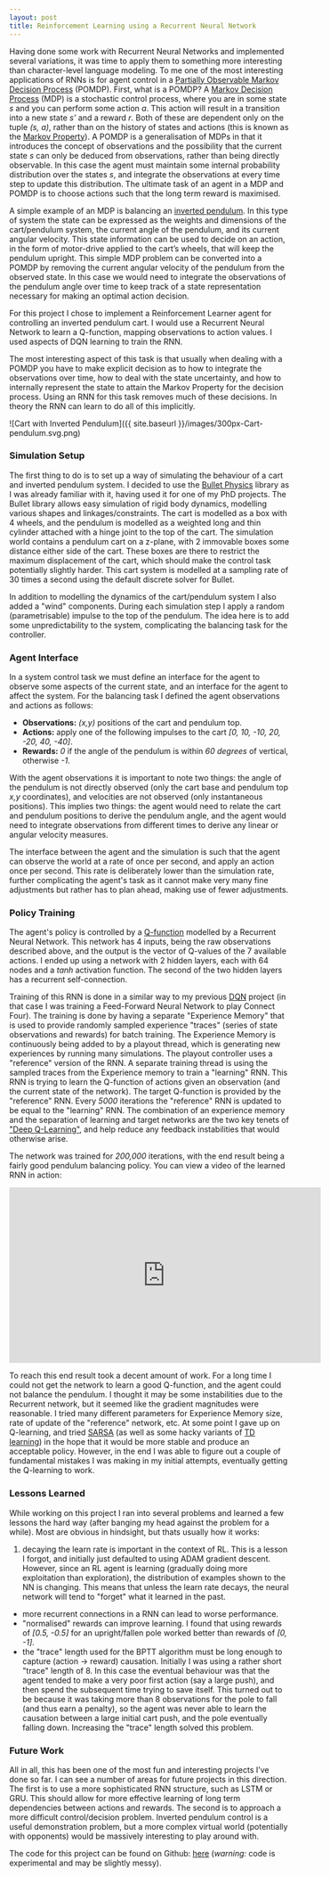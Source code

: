 ```yaml
---
layout: post
title: Reinforcement Learning using a Recurrent Neural Network
---
```


Having done some work with Recurrent Neural Networks and implemented several variations, it was time to apply them to something more interesting than character-level language modeling. To me one of the most interesting applications of RNNs is for agent control in a [Partially Observable Markov Decision Process](https://en.wikipedia.org/wiki/Partially_observable_Markov_decision_process) (POMDP). First, what is a POMDP? A [Markov Decision Process](https://en.wikipedia.org/wiki/Markov_decision_process) (MDP) is a stochastic control process, where you are in some state *s* and you can perform some action *a*. This action will result in a transition into a new state *s’* and a reward *r*. Both of these are dependent only on the tuple *(s, a)*, rather than on the history of states and actions (this is known as the [Markov Property](https://en.wikipedia.org/wiki/Markov_property)). A POMDP is a generalisation of MDPs in that it introduces the concept of observations and the possibility that the current state *s* can only be deduced from observations, rather than being directly observable. In this case the agent must maintain some internal probability distribution over the states *s*, and integrate the observations at every time step to update this distribution. The ultimate task of an agent in a MDP and POMDP is to choose actions such that the long term reward is maximised.

A simple example of an MDP is balancing an [inverted pendulum](https://en.wikipedia.org/wiki/Inverted_pendulum). In this type of system the state can be expressed as the weights and dimensions of the cart/pendulum system, the current angle of the pendulum, and its current angular velocity. This state information can be used to decide on an action, in the form of motor-drive applied to the cart’s wheels, that will keep the pendulum upright. This simple MDP problem can be converted into a POMDP by removing the current angular velocity of the pendulum from the observed state. In this case we would need to integrate the observations of the pendulum angle over time to keep track of a state representation necessary for making an optimal action decision. 

For this project I chose to implement a Reinforcement Learner agent for controlling an inverted pendulum cart. I would use a Recurrent Neural Network to learn a Q-function, mapping observations to action values. I used aspects of DQN learning to train the RNN.

The most interesting aspect of this task is that usually when dealing with a POMDP you have to make explicit decision as to how to integrate the observations over time, how to deal with the state uncertainty, and how to internally represent the state to attain the Markov Property for the decision process. Using an RNN for this task removes much of these decisions. In theory the RNN can learn to do all of this implicitly.

![Cart with Inverted Pendulum]({{ site.baseurl }}/images/300px-Cart-pendulum.svg.png)

### Simulation Setup
The first thing to do is to set up a way of simulating the behaviour of a cart and inverted pendulum system. I decided to use the [Bullet Physics](http://bulletphysics.org/wordpress/) library as I was already familiar with it, having used it for one of my PhD projects. The Bullet library allows easy simulation of rigid body dynamics, modelling various shapes and linkages/constraints. The cart is modelled as a box with 4 wheels, and the pendulum is modelled as a weighted long and thin cylinder attached with a hinge joint to the top of the cart. The simulation world contains a pendulum cart on a z-plane, with 2 immovable boxes some distance either side of the cart. These boxes are there to restrict the maximum displacement of the cart, which should make the control task potentially slightly harder. This cart system is modelled at a sampling rate of 30 times a second using the default discrete solver for Bullet.

In addition to modelling the dynamics of the cart/pendulum system I also added a "wind" components. During each simulation step I apply a random (parametrisable) impulse to the top of the pendulum. The idea here is to add some unpredictability to the system, complicating the balancing task for the controller.

### Agent Interface
In a system control task we must define an interface for the agent to observe some aspects of the current state, and an interface for the agent to affect the system. For the balancing task I defined the agent observations and actions as follows:

* **Observations:** *(x,y)* positions of the cart and pendulum top.
* **Actions:** apply one of the following impulses to the cart *[0, 10, -10, 20, -20, 40, -40]*.
* **Rewards:** *0* if the angle of the pendulum is within *60 degrees* of vertical, otherwise *-1*.

With the agent observations it is important to note two things: the angle of the pendulum is not directly observed (only the cart base and pendulum top *x,y* coordinates), and velocities are not observed (only instantaneous positions). This implies two things: the agent would need to relate the cart and pendulum positions to derive the pendulum angle, and the agent would need to integrate observations from different times to derive any linear or angular velocity measures.

The interface between the agent and the simulation is such that the agent can observe the world at a rate of once per second, and apply an action once per second. This rate is deliberately lower than the simulation rate, further complicating the agent's task as it cannot make very many fine adjustments but rather has to plan ahead, making use of fewer adjustments.

### Policy Training
The agent's policy is controlled by a [Q-function](https://en.wikipedia.org/wiki/Q-learning) modelled by a Recurrent Neural Network. This network has 4 inputs, being the raw observations described above, and the output is the vector of Q-values of the 7 available actions. I ended up using a network with 2 hidden layers, each with 64 nodes and a *tanh* activation function. The second of the two hidden layers has a recurrent self-connection.

Training of this RNN is done in a similar way to my previous [DQN](https://thevoid.ghost.io/deep-q-network/) project (in that case I was training a Feed-Forward Neural Network to play Connect Four). The training is done by having a separate "Experience Memory" that is used to provide randomly sampled experience "traces" (series of state observations and rewards) for batch training. The Experience Memory is continuously being added to by a playout thread, which is generating new experiences by running many simulations. The playout controller uses a "reference" version of the RNN. A separate training thread is using the sampled traces from the Experience memory to train a "learning" RNN. This RNN is trying to learn the Q-function of actions given an observation (and the current state of the network). The target Q-function is provided by the "reference" RNN. Every *5000* iterations the "reference" RNN is updated to be equal to the "learning" RNN. The combination of an experience memory and the separation of learning and target networks are the two key tenets of ["Deep Q-Learning"](https://deepmind.com/dqn), and help reduce any feedback instabilities that would otherwise arise.

The network was trained for *200,000* iterations, with the end result being a fairly good pendulum balancing policy. You can view a video of the learned RNN in action:

<iframe width="560" height="315" src="https://www.youtube.com/embed/XrEx1GFpwbI" frameborder="0" allowfullscreen></iframe>

To reach this end result took a decent amount of work. For a long time I could not get the network to learn a good Q-function, and the agent could not balance the pendulum. I thought it may be some instabilities due to the Recurrent network, but it seemed like the gradient magnitudes were reasonable. I tried many different parameters for Experience Memory size, rate of update of the "reference" network, etc. At some point I gave up on Q-learning, and tried [SARSA](https://en.wikipedia.org/wiki/State-Action-Reward-State-Action) (as well as some hacky variants of [TD learning](https://en.wikipedia.org/wiki/Temporal_difference_learning)) in the hope that it would be more stable and produce an acceptable policy. However, in the end I was able to figure out a couple of fundamental mistakes I was making in my initial attempts, eventually getting the Q-learning to work.

### Lessons Learned
While working on this project I ran into several problems and learned a few lessons the hard way (after banging my head against the problem for a while). Most are obvious in hindsight, but thats usually how it works:

1. decaying the learn rate is important in the context of RL. This is a lesson I forgot, and initially just defaulted to using ADAM gradient descent. However, since an RL agent is learning (gradually doing more exploitation than exploration), the distribution of examples shown to the NN is changing. This means that unless the learn rate decays, the neural network will tend to "forget" what it learned in the past.
* more recurrent connections in a RNN can lead to worse performance.
* "normalised" rewards can improve learning. I found that using rewards of *[0.5, -0.5]* for an upright/fallen pole worked better than rewards of *[0, -1]*.
* the "trace" length used for the BPTT algorithm must be long enough to capture (action -> reward) causation. Initially I was using a rather short "trace" length of 8. In this case the eventual behaviour was that the agent tended to make a very poor first action (say a large push), and then spend the subsequent time trying to save itself. This turned out to be because it was taking more than 8 observations for the pole to fall (and thus earn a penalty), so the agent was never able to learn the causation between a large initial cart push, and the pole eventually falling down. Increasing the "trace" length solved this problem.

### Future Work
All in all, this has been one of the most fun and interesting projects I’ve done so far. I can see a number of areas for future projects in this direction. The first is to use a more sophisticated RNN structure, such as LSTM or GRU. This should allow for more effective learning of long term dependencies between actions and rewards. The second is to approach a more difficult control/decision problem. Inverted pendulum control is a useful demonstration problem, but a more complex virtual world (potentially with opponents) would be massively interesting to play around with.

The code for this project can be found on Github: [here](https://github.com/osushkov/rnn_rl) (*warning:* code is experimental and may be slightly messy).

